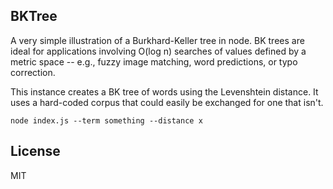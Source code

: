 BKTree
------

A very simple illustration of a Burkhard-Keller tree in node. BK trees are ideal for applications involving O(log n) searches of values defined by a metric space -- e.g., fuzzy image matching, word predictions, or typo correction.

This instance creates a BK tree of words using the Levenshtein distance. It uses a hard-coded corpus that could easily be exchanged for one that isn't.

```
node index.js --term something --distance x
```

License
-------
MIT